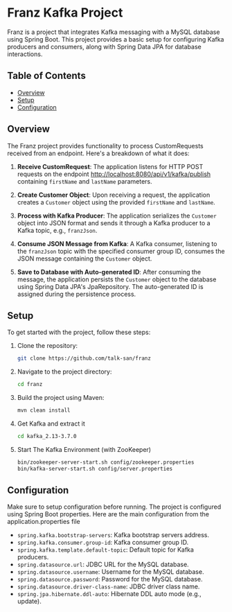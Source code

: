 # Franz Kafka Project

Franz is a project that integrates Kafka messaging with a MySQL database using Spring Boot. This project provides a basic setup for configuring Kafka producers and consumers, along with Spring Data JPA for database interactions.

## Table of Contents

- [Overview](#overview)
- [Setup](#setup)
- [Configuration](#configuration)

## Overview

The Franz project provides functionality to process CustomRequests received from an endpoint. Here's a breakdown of what it does:

1. **Receive CustomRequest**: The application listens for HTTP POST requests on the endpoint [http://localhost:8080/api/v1/kafka/publish](http://localhost:8080/api/v1/kafka/publish) containing `firstName` and `lastName` parameters.

2. **Create Customer Object**: Upon receiving a request, the application creates a `Customer` object using the provided `firstName` and `lastName`.

3. **Process with Kafka Producer**: The application serializes the `Customer` object into JSON format and sends it through a Kafka producer to a Kafka topic, e.g., `franzJson`.

4. **Consume JSON Message from Kafka**: A Kafka consumer, listening to the `franzJson` topic with the specified consumer group ID, consumes the JSON message containing the `Customer` object.

5. **Save to Database with Auto-generated ID**: After consuming the message, the application persists the `Customer` object to the database using Spring Data JPA's JpaRepository. The auto-generated ID is assigned during the persistence process.



## Setup

To get started with the project, follow these steps:

1. Clone the repository:
   ```bash
   git clone https://github.com/talk-san/franz
2. Navigate to the project directory:
   ```bash
   cd franz
3. Build the project using Maven:
   ```bash
   mvn clean install
4. Get Kafka and extract it
   ```bash
   cd kafka_2.13-3.7.0
5. Start The Kafka Environment (with ZooKeeper)
   ```bash
   bin/zookeeper-server-start.sh config/zookeeper.properties
   bin/kafka-server-start.sh config/server.properties

## Configuration

Make sure to setup configuration before running. The project is configured using Spring Boot properties. Here are the main configuration from the application.properties file

- `spring.kafka.bootstrap-servers`: Kafka bootstrap servers address.
- `spring.kafka.consumer.group-id`: Kafka consumer group ID.
- `spring.kafka.template.default-topic`: Default topic for Kafka producers.
- `spring.datasource.url`: JDBC URL for the MySQL database.
- `spring.datasource.username`: Username for the MySQL database.
- `spring.datasource.password`: Password for the MySQL database.
- `spring.datasource.driver-class-name`: JDBC driver class name.
- `spring.jpa.hibernate.ddl-auto`: Hibernate DDL auto mode (e.g., update).



